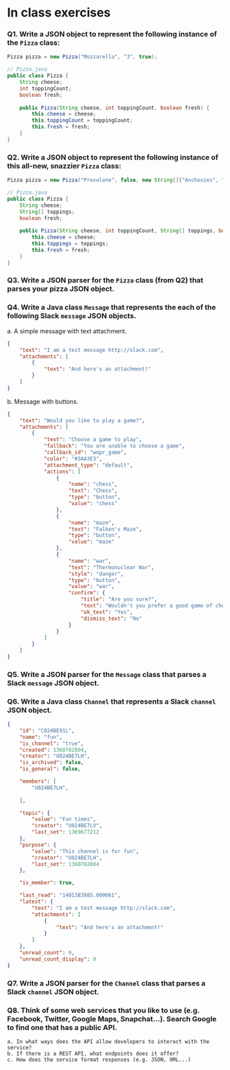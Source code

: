 # In class exercises
        
### Q1. Write a JSON object to represent the following instance of the `Pizza` class:

```java
Pizza pizza = new Pizza("Mozzarella", "3", true);

// Pizza.java
public class Pizza {
    String cheese;
	int toppingCount;
	boolean fresh;
    
    public Pizza(String cheese, int toppingCount, boolean fresh) {
        this.cheese = cheese;
        this.toppingCount = toppingCount;
        this.fresh = fresh;
    }
}
```

### Q2. Write a JSON object to represent the following instance of this all-new, snazzier `Pizza` class:

```java
Pizza pizza = new Pizza("Provolone", false, new String[]{"Anchovies", "Olives", "Pineapple"});

// Pizza.java
public class Pizza {
    String cheese;
    String[] toppings;
    boolean fresh;
	
    public Pizza(String cheese, int toppingCount, String[] toppings, boolean fresh) {
        this.cheese = cheese;
        this.toppings = toppings;
        this.fresh = fresh;
    }
}
```

### Q3. Write a JSON parser for the `Pizza` class (from Q2) that parses your pizza JSON object.

### Q4. Write a Java class `Message` that represents the each of the following Slack `message` JSON objects.

a. A simple message with text attachment.
```json
{
    "text": "I am a test message http://slack.com",
    "attachments": [
        {
            "text": "And here's an attachment!"
        }
    ]
}
```

b. Message with buttons.
```json
{
    "text": "Would you like to play a game?",
    "attachments": [
        {
            "text": "Choose a game to play",
            "fallback": "You are unable to choose a game",
            "callback_id": "wopr_game",
            "color": "#3AA3E3",
            "attachment_type": "default",
            "actions": [
                {
                    "name": "chess",
                    "text": "Chess",
                    "type": "button",
                    "value": "chess"
                },
                {
                    "name": "maze",
                    "text": "Falken's Maze",
                    "type": "button",
                    "value": "maze"
                },
                {
                    "name": "war",
                    "text": "Thermonuclear War",
                    "style": "danger",
                    "type": "button",
                    "value": "war",
                    "confirm": {
                        "title": "Are you sure?",
                        "text": "Wouldn't you prefer a good game of chess?",
                        "ok_text": "Yes",
                        "dismiss_text": "No"
                    }
                }
            ]
        }
    ]
}
```

### Q5. Write a JSON parser for the `Message` class that parses a Slack `message` JSON object.

### Q6. Write a Java class `Channel` that represents a Slack `channel` JSON object.

```json
{
    "id": "C024BE91L",
    "name": "fun",
    "is_channel": "true",
    "created": 1360782804,
    "creator": "U024BE7LH",
    "is_archived": false,
    "is_general": false,

    "members": [
        "U024BE7LH",
        
    ],

    "topic": {
        "value": "Fun times",
        "creator": "U024BE7LV",
        "last_set": 1369677212
    },
    "purpose": {
        "value": "This channel is for fun",
        "creator": "U024BE7LH",
        "last_set": 1360782804
    },

    "is_member": true,

    "last_read": "1401383885.000061",
    "latest": {
        "text": "I am a test message http://slack.com",
        "attachments": [
            {
                "text": "And here's an attachment!"
            }
        ]
    },
    "unread_count": 0,
    "unread_count_display": 0
}
```

### Q7. Write a JSON parser for the `Channel` class that parses a Slack `channel` JSON object.

### Q8. Think of some web services that you like to use (e.g. Facebook, Twitter, Google Maps, Snapchat...). Search Google to find one that has a public API. 
    a. In what ways does the API allow developers to interact with the service? 
    b. If there is a REST API, what endpoints does it offer? 
    c. How does the service format responses (e.g. JSON, XML...)

